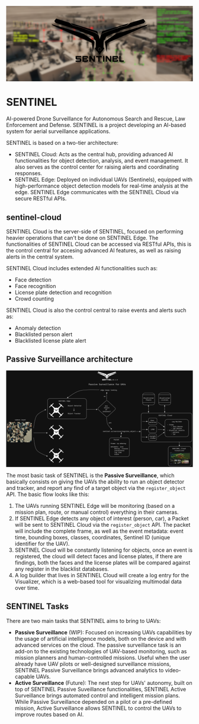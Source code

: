 <p align="center">
  <img src="assets/readme/sentinel_header.png" align="middle" width = "1000" />
</p>

# SENTINEL
AI-powered Drone Surveillance for Autonomous Search and Rescue, Law Enforcement and Defense. SENTINEL is a project developing an AI-based system for aerial surveillance applications.

SENTINEL is based on a two-tier architecture:

- SENTINEL Cloud: Acts as the central hub, providing advanced AI functionalities for object detection, analysis, and event management. It also serves as the control center for raising alerts and coordinating responses.
- SENTINEL Edge: Deployed on individual UAVs (Sentinels), equipped with high-performance object detection models for real-time analysis at the edge. SENTINEL Edge communicates with the SENTINEL Cloud via secure RESTful APIs.

## sentinel-cloud
SENTINEL Cloud is the server-side of SENTINEL, focused on performing heavier operations that can't be done on SENTINEL Edge. The functionalities of SENTINEL Cloud can be accessed via RESTful APIs, this is the control central for accesing advanced AI features, as well as raising alerts in the central system.

SENTINEL Cloud includes extended AI functionalities such as:
- Face detection
- Face recognition
- License plate detection and recognition
- Crowd counting

SENTINEL Cloud is also the control central to raise events and alerts such as:
- Anomaly detection
- Blacklisted person alert
- Blacklisted license plate alert


## Passive Surveillance architecture
<p align="center">
  <img src="assets/readme/passive_0.1.0.png" align="middle" width = "1000" />
</p>

The most basic task of SENTINEL is the **Passive Surveillance**, which basically consists on giving the UAVs the ability to run an object detector and tracker, and report any find of a target object via the ```register_object``` API. The basic flow looks like this:

1. The UAVs running SENTINEL Edge will be monitoring (based on a mission plan, route, or manual control) everything in their cameras.
2. If SENTINEL Edge detects any object of interest (person, car), a Packet will be sent to SENTINEL Cloud via the ```register_object``` API. The packet will include the complete frame, as well as the event metadata: event time, bounding boxes, classes, coordinates, Sentinel ID (unique identifier for the UAV).
3. SENTINEL Cloud will be constantly listening for objects, once an event is registered, the cloud will detect faces and license plates, if there are findings, both the faces and the license plates will be compared against any register in the blacklist databases.
4. A log builder that lives in SENTINEL Cloud will create a log entry for the Visualizer, which is a web-based tool for visualizing multimodal data over time.

## SENTINEL Tasks
There are two main tasks that SENTINEL aims to bring to UAVs:

- **Passive Surveillance** (WIP): Focused on increasing UAVs capabilities by the usage of artificial intelligence models, both on the device and with advanced services on the cloud. The passive surveillance task is an add-on to the existing technologies of UAV-based monitoring, such as mission planners and human-controlled missions. Useful when the user already have UAV pilots or well-designed surveillance missions, SENTINEL Passive Surveillance brings advanced analytics to video-capable UAVs.
- **Active Surveillance** (Future): The next step for UAVs' autonomy, built on top of SENTINEL Passive Suveillance functionalities, SENTINEL Active Surveillance brings automated control and intelligent mission plans. While Passive Surveillance depended on a pilot or a pre-defined mission, Active Surveillance allows SENTINEL to control the UAVs to improve routes based on AI.